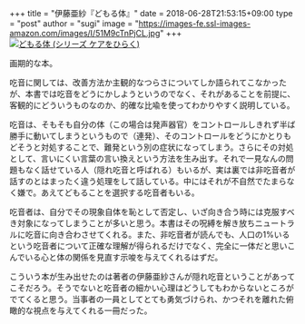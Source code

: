 +++
title = "伊藤亜紗『どもる体』"
date = 2018-06-28T21:53:15+09:00
type = "post"
author = "sugi"
image = "https://images-fe.ssl-images-amazon.com/images/I/51M9cTnPjCL.jpg"
+++
<a href="http://www.amazon.co.jp/exec/obidos/ASIN/426003636X/chezsugi-22/ref=nosim/" name="amazletlink" target="_blank"><img src="https://images-fe.ssl-images-amazon.com/images/I/51M9cTnPjCL.jpg" alt="どもる体 (シリーズ ケアをひらく)" class="alignleft" /></a>

画期的な本。

吃音に関しては、改善方法か主観的なつらさについてしか語られてこなかったが、本書では吃音をどうにかしようというのでなく、それがあることを前提に、客観的にどういうものなのか、的確な比喩を使ってわかりやすく説明している。

吃音は、そもそも自分の体（この場合は発声器官）をコントロールしきれず半ば勝手に動いてしまうというもので（連発）、そのコントロールをどうにかとりもどそうと対処することで、難発という別の症状になってしまう。さらにその対処として、言いにくい言葉の言い換えという方法を生み出す。それで一見なんの問題もなく話せている人（隠れ吃音と呼ばれる）もいるが、実は裏では非吃音者が話すのとはまったく違う処理をして話している。中にはそれが不自然でたまらなく嫌で。あえてどもることを選択する吃音者もいる。

吃音者は、自分でその現象自体を恥として否定し、いざ向き合う時には克服すべき対象になってしまうことが多いと思う。本書はその呪縛を解き放ちニュートラルに吃音に向き合わさせてくれる。また、非吃音者が読んでも、人口の1%いるという吃音者について正確な理解が得られるだけでなく、完全に一体だと思いこんでいる心と体の関係を見直す示唆を与えてくれるはずだ。

こういう本が生み出せたのは著者の伊藤亜紗さんが隠れ吃音ということがあってこそだろう。そうでないと吃音者の細かい心理はどうしてもわからないところがでてくると思う。当事者の一員としてとても勇気づけられ、かつそれを離れた俯瞰的な視点を与えてくれる一冊だった。
